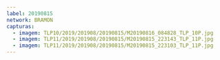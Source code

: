 ```yaml
---
label: 20190815
network: BRAMON
capturas:
  - imagem: TLP10/2019/201908/20190815/M20190816_084828_TLP_10P.jpg
  - imagem: TLP11/2019/201908/20190815/M20190815_223143_TLP_11P.jpg
  - imagem: TLP11/2019/201908/20190815/M20190815_223103_TLP_11P.jpg
---
```

